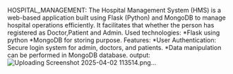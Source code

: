 HOSPITAL_MANAGEMENT:
         The Hospital Management System (HMS) is a web-based application built using Flask (Python) and MongoDB to manage hospital operations efficiently. It facilitates that whether the person has registered as Doctor,Patient and Admin.
Used technologies:
       *Flask using python
       *MongoDB for storing purpose.
Features:
       *User Authentication: Secure login system for admin, doctors, and patients.
       *Data manipulation can be performed in MongoDB database.
output:
![Uploading Screenshot 2025-04-02 113514.png…]()

